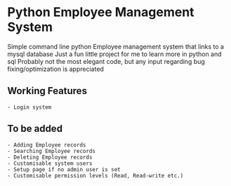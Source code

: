 # Python Employee Management System
 Simple command line python Employee management system that links to a mysql database
 Just a fun little project for me to learn more in python and sql
 Probably not the most elegant code, but any input regarding
 bug fixing/optimization is appreciated


 ## Working Features
    - Login system


 ## To be added
    - Adding Employee records
    - Searching Employee records
    - Deleting Employee records
    - Customisable system users
    - Setup page if no admin user is set
    - Customisable permission levels (Read, Read-write etc.)
    
